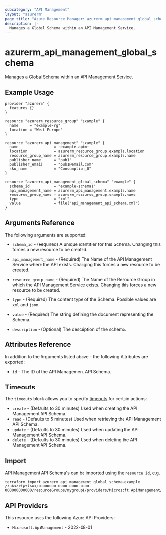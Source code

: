 ```yaml
---
subcategory: "API Management"
layout: "azurerm"
page_title: "Azure Resource Manager: azurerm_api_management_global_schema"
description: |-
  Manages a Global Schema within an API Management Service.
---
```


# azurerm_api_management_global_schema

Manages a Global Schema within an API Management Service.

## Example Usage

```hcl
provider "azurerm" {
  features {}
}

resource "azurerm_resource_group" "example" {
  name     = "example-rg"
  location = "West Europe"
}

resource "azurerm_api_management" "example" {
  name                = "example-apim"
  location            = azurerm_resource_group.example.location
  resource_group_name = azurerm_resource_group.example.name
  publisher_name      = "pub1"
  publisher_email     = "pub1@email.com"
  sku_name            = "Consumption_0"
}

resource "azurerm_api_management_global_schema" "example" {
  schema_id           = "example-schema1"
  api_management_name = azurerm_api_management.example.name
  resource_group_name = azurerm_resource_group.example.name
  type                = "xml"
  value               = file("api_management_api_schema.xml")
}
```

## Arguments Reference

The following arguments are supported:

* `schema_id` - (Required) A unique identifier for this Schema. Changing this forces a new resource to be created.

* `api_management_name` - (Required) The Name of the API Management Service where the API exists. Changing this forces a new resource to be created.

* `resource_group_name` - (Required) The Name of the Resource Group in which the API Management Service exists. Changing this forces a new resource to be created.

* `type` - (Required) The content type of the Schema. Possible values are `xml` and `json`.

* `value` - (Required) The string defining the document representing the Schema.

* `description` - (Optional) The description of the schema.

## Attributes Reference

In addition to the Arguments listed above - the following Attributes are exported:

* `id` - The ID of the API Management API Schema.

## Timeouts

The `timeouts` block allows you to
specify [timeouts](https://developer.hashicorp.com/terraform/language/resources/configure#define-operation-timeouts) for certain actions:

* `create` - (Defaults to 30 minutes) Used when creating the API Management API Schema.
* `read` - (Defaults to 5 minutes) Used when retrieving the API Management API Schema.
* `update` - (Defaults to 30 minutes) Used when updating the API Management API Schema.
* `delete` - (Defaults to 30 minutes) Used when deleting the API Management API Schema.

## Import

API Management API Schema's can be imported using the `resource id`, e.g.

```shell
terraform import azurerm_api_management_global_schema.example /subscriptions/00000000-0000-0000-0000-000000000000/resourceGroups/mygroup1/providers/Microsoft.ApiManagement/service/instance1/schemas/schema1
```

## API Providers
<!-- This section is generated, changes will be overwritten -->
This resource uses the following Azure API Providers:

* `Microsoft.ApiManagement` - 2022-08-01
